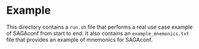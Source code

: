 # Example

This directory contains a `run.sh` file that performs a real use case example of SAGAconf from start to end. It also contains an 
`example_mnemonics.txt` file that provides an example of mnemonics for SAGAconf.

